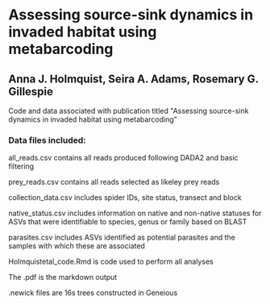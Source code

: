 # Assessing source-sink dynamics in invaded habitat using metabarcoding
## Anna J. Holmquist, Seira A. Adams, Rosemary G. Gillespie

Code and data associated with publication titled "Assessing source-sink dynamics in invaded habitat using metabarcoding"

### Data files included: 

all_reads.csv contains all reads produced following DADA2 and basic filtering

prey_reads.csv contains all reads selected as likeley prey reads

collection_data.csv includes spider IDs, site status, transect and block

native_status.csv includes information on native and non-native statuses for ASVs that were identifiable to species, genus or family based on BLAST

parasites.csv includes ASVs identified as potential parasites and the samples with which these are associated

Holmquistetal_code.Rmd is code used to perform all analyses

The .pdf is the  markdown output

.newick files are 16s trees constructed in Geneious
